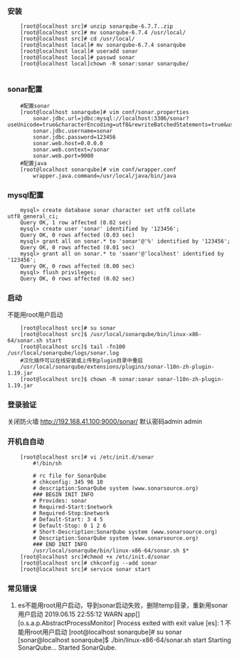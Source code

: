 
### 安装
```
    [root@localhost src]# unzip sonarqube-6.7.7..zip
    [root@localhost src]# mv sonarqube-6.7.4 /usr/local/
    [root@localhost src]# cd /usr/local/
    [root@localhost local]# mv sonarqube-6.7.4 sonarqube
    [root@localhost local]# useradd sonar
    [root@localhost local]# passwd sonar
    [root@localhost local]chown -R sonar:sonar sonarqube/
  
```
### sonar配置
```
    #配置sonar
    [root@localhost sonarqube]# vim conf/sonar.properties 
        sonar.jdbc.url=jdbc:mysql://localhost:3306/sonar?useUnicode=true&characterEncoding=utf8&rewriteBatchedStatements=true&useConfigs=maxPerformance&useSSL=false
        sonar.jdbc.username=sonar
        sonar.jdbc.password=123456
        sonar.web.host=0.0.0.0
        sonar.web.context=/sonar
        sonar.web.port=9000
    #配置java
    [root@localhost sonarqube]# vim conf/wrapper.conf 
        wrapper.java.command=/usr/local/java/bin/java
```

### mysql配置
```
    mysql> create database sonar character set utf8 collate utf8_general_ci;
    Query OK, 1 row affected (0.02 sec)
    mysql> create user 'sonar' identified by '123456';
    Query OK, 0 rows affected (0.03 sec)
    mysql> grant all on sonar.* to 'sonar'@'%' identified by '123456';
    Query OK, 0 rows affected (0.01 sec)
    mysql> grant all on sonar.* to 'soanr'@'localhost' identified by '123456';
    Query OK, 0 rows affected (0.00 sec)
    mysql> flush privileges;
    Query OK, 0 rows affected (0.02 sec)
```
### 启动
不能用root用户启动
```
    [root@localhost src]# su sonar
    [root@localhost src]$ /usr/local/sonarqube/bin/linux-x86-64/sonar.sh start
    [root@localhost src]$ tail -fn100 /usr/local/sonarqube/logs/sonar.log
    #汉化插件可以在线安装或上传到plugin目录中重启
    /usr/local/sonarqube/extensions/plugins/sonar-l10n-zh-plugin-1.19.jar
    [root@localhost src]$ chown -R sonar:sonar sonar-l10n-zh-plugin-1.19.jar
```
### 登录验证
关闭防火墙
http://192.168.41.100:9000/sonar/
默认密码admin admin


### 开机自自动
```
    [root@localhost src]# vi /etc/init.d/sonar
        #!/bin/sh
        
        # rc file for SonarQube 
        # chkconfig: 345 96 10  
        # description:SonarQube system (www.sonarsource.org)  
        ### BEGIN INIT INFO 
        # Provides: sonar  
        # Required-Start:$network 
        # Required-Stop:$network
        # Default-Start: 3 4 5  
        # Default-Stop: 0 1 2 6  
        # Short-Description:SonarQube system (www.sonarsource.org) 
        # Description:SonarQube system (www.sonarsource.org)  
        ### END INIT INFO  
        /usr/local/sonarqube/bin/linux-x86-64/sonar.sh $* 
    [root@localhost src]#chmod +x /etc/init.d/sonar
    [root@localhost src]# chkconfig --add sonar
    [root@localhost src]# service sonar start  
```
### 常见错误 
1. es不能用root用户启动，导到sonar启动失败，删除temp目录，重新用sonar用户启动
    2019.06.15 22:55:12 WARN  app[][o.s.a.p.AbstractProcessMonitor] Process exited with exit value [es]: 1
    不能用root用户启动
    [root@localhost sonarqube]# su sonar
    [sonar@localhost sonarqube]$ ./bin/linux-x86-64/sonar.sh start
    Starting SonarQube...
    Started SonarQube.